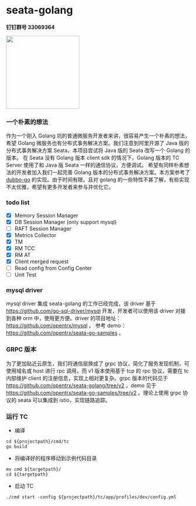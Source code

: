 # seata-golang

**钉钉群号 33069364**

<img src="https://github.com/opentrx/seata-golang/blob/dev/docs/pics/33069364.png" width="200px" />


### 一个朴素的想法
作为一个刚入 Golang 坑的普通微服务开发者来讲，很容易产生一个朴素的想法，希望 Golang 微服务也有分布式事务解决方案。我们注意到阿里开源了 Java 版的分布式事务解决方案 Seata，本项目尝试将 Java 版的 Seata 改写一个 Golang 的版本。
在 Seata 没有 Golang 版本 client sdk 的情况下，Golang 版本的 TC Server 使用了和 Java 版 Seata 一样的通信协议，方便调试。
希望有同样朴素想法的开发者加入我们一起完善 Golang 版本的分布式事务解决方案。本方案参考了 [dubbo-go](#https://github.com/apache/dubbo-go) 的实现。由于时间有限，且对 golang 的一些特性不甚了解，有些实现不太优雅，希望有更多开发者来参与并优化它。

### todo list
- [X] Memory Session Manager
- [X] DB Session Manager (only support mysql) 
- [ ] RAFT Session Manager  
- [X] Metrics Collector
- [X] TM
- [X] RM TCC
- [X] RM AT
- [X] Client merged request
- [ ] Read config from Config Center
- [ ] Unit Test

### mysql driver

mysql driver 集成 seata-golang 的工作已经完成，该 driver 基于 https://github.com/go-sql-driver/mysql 开发，开发者可以使用该 driver 对接到各种 orm 中，使用更方便。driver 的项目地址：https://github.com/opentrx/mysql 。 参考 demo：https://github.com/opentrx/seata-go-samples 。

### GRPC 版本

为了更加贴近云原生，我们将通信层换成了 grpc 协议，简化了服务发现机制，可使用域名或 host 进行 rpc 调用，而 v1 版本使用基于 tcp 的 rpc 协议，需要在 tc 内部维护 client 的注册信息，实现上相对更复杂。grpc 版本的代码见于 https://github.com/opentrx/seata-golang/tree/v2 ，demo 见于 https://github.com/opentrx/seata-go-samples/tree/v2 。理论上使用 grpc 协议的 seata 可以集成到 istio，实现链路追踪。

### 运行 TC

+ 编译
```
cd ${projectpath}/cmd/tc
go build
```

+ 将编译好的程序移动到示例代码目录

```
mv cmd ${targetpath}/
cd ${targetpath}
```

+ 启动 TC

```
./cmd start -config ${projectpath}/tc/app/profiles/dev/config.yml
```
